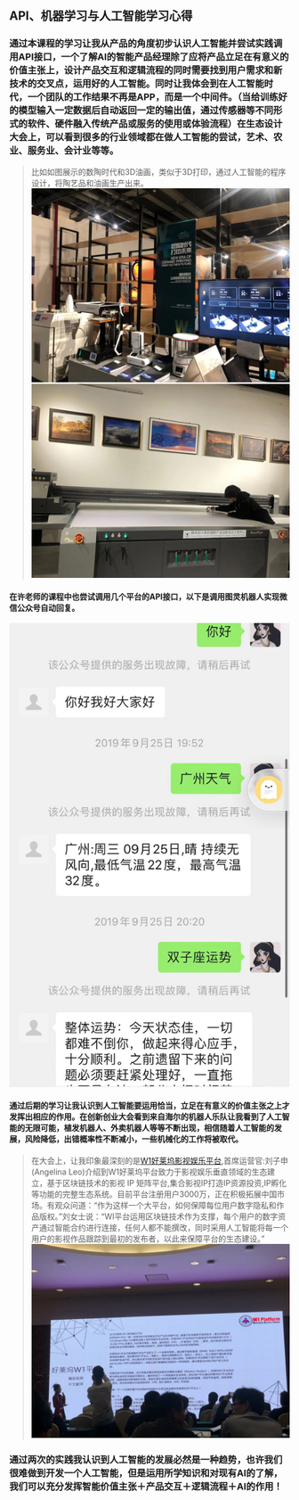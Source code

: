 ## API、机器学习与人工智能学习心得
### 通过本课程的学习让我从产品的角度初步认识人工智能并尝试实践调用API接口，一个了解AI的智能产品经理除了应将产品立足在有意义的价值主张上，设计产品交互和逻辑流程的同时需要找到用户需求和新技术的交叉点，运用好的人工智能。同时让我体会到在人工智能时代，一个团队的工作结果不再是APP，而是一个中间件。（当给训练好的模型输入一定数据后自动返回一定的输出值，通过传感器等不同形式的软件、硬件融入传统产品或服务的使用或体验流程）在生态设计大会上，可以看到很多的行业领域都在做人工智能的尝试，艺术、农业、服务业、会计业等等。
> 比如如图展示的数陶时代和3D油画，类似于3D打印，通过人工智能的程序设计，将陶艺品和油画生产出来。
![image]( https://github.com/Huhu-Estelle/API_Experience-/blob/master/%E6%95%B0%E9%99%B6%E6%97%B6%E4%BB%A3.jpg)
![image]( https://github.com/Huhu-Estelle/API_Experience-/blob/master/3D%E6%B2%B9%E7%94%BB.jpg)

#### 在许老师的课程中也尝试调用几个平台的API接口，以下是调用图灵机器人实现微信公众号自动回复。
![image](https://github.com/Huhu-Estelle/API_Experience-/blob/master/%E5%9B%BE%E7%81%B5%E6%9C%BA%E5%99%A8%E4%BA%BA.jpg)

#### 通过后期的学习让我认识到人工智能要运用恰当，立足在有意义的价值主张之上才发挥出相应的作用。在创新创业大会看到来自海尔的机器人乐队让我看到了人工智能的无限可能，植发机器人、外卖机器人等等不断出现，相信随着人工智能的发展，风险降低，出错概率性不断减小，一些机械化的工作将被取代。

> 在大会上，让我印象最深刻的是[W1好莱坞影视娱乐平台]( https://www.w1platform.org/),首席运营官:刘子申(Angelina Leo)介绍到W1好莱坞平台致力于影视娱乐垂直领域的生态建立，基于区块链技术的影视 IP 矩阵平台,集合影视IP打造IP资源投资,IP孵化等功能的完整生态系统。目前平台注册用户3000万，正在积极拓展中国市场。有观众问道：“作为这样一个大平台，如何保障每位用户数字隐私和作品版权。”刘女士说：“WI平台运用区块链技术作为支撑，每个用户的数字资产通过智能合约进行连接，任何人都不能撰改，同时采用人工智能将每一个用户的影视作品跟踪到最初的发布者，以此来保障平台的生态建设。”
![image](https://github.com/Huhu-Estelle/API_Experience-/blob/master/W1%E5%B9%B3%E5%8F%B0.jpg)
### 通过两次的实践我认识到人工智能的发展必然是一种趋势，也许我们很难做到开发一个人工智能，但是运用所学知识和对现有AI的了解，我们可以充分发挥智能价值主张＋产品交互＋逻辑流程＋AI的作用！
